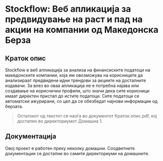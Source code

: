 # **Stockflow: Веб апликација за предвидување на раст и пад на акции на компании од Македонска Берза**

## Краток опис

Stockflow е веб апликација за анализа на финансиските податоци на македонските компании, која им овозможува на корисниците да анализираат предвидени идни трендови за акциите на достапните издавачи. За влез во оваа апликација не е потребна најава или создавање на кориснички профили, што значи дека сите корисници имаат директен пристап до истите податоци. Сите податоци се автоматски ажурирани, со цел да се обезбедат најнови информации од берзата. 

> Остатокот од текстот се наоѓа во документот Краток опис.pdf, кој достапен во директориумот Домашна 1.

## Документација

Овој проект е работен преку неколку домашни. Соодветните документации се достапни во самите директориуми на домашните.



